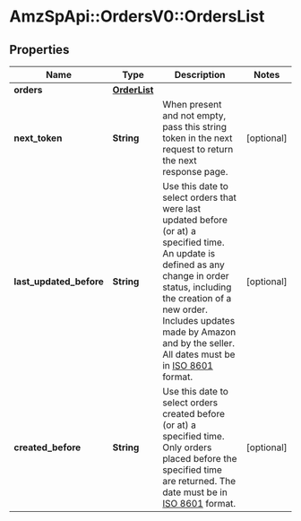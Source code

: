 # AmzSpApi::OrdersV0::OrdersList

## Properties
Name | Type | Description | Notes
------------ | ------------- | ------------- | -------------
**orders** | [**OrderList**](OrderList.md) |  | 
**next_token** | **String** | When present and not empty, pass this string token in the next request to return the next response page. | [optional] 
**last_updated_before** | **String** | Use this date to select orders that were last updated before (or at) a specified time. An update is defined as any change in order status, including the creation of a new order. Includes updates made by Amazon and by the seller. All dates must be in [ISO 8601](https://developer-docs.amazon.com/sp-api/docs/iso-8601) format. | [optional] 
**created_before** | **String** | Use this date to select orders created before (or at) a specified time. Only orders placed before the specified time are returned. The date must be in [ISO 8601](https://developer-docs.amazon.com/sp-api/docs/iso-8601) format. | [optional] 

